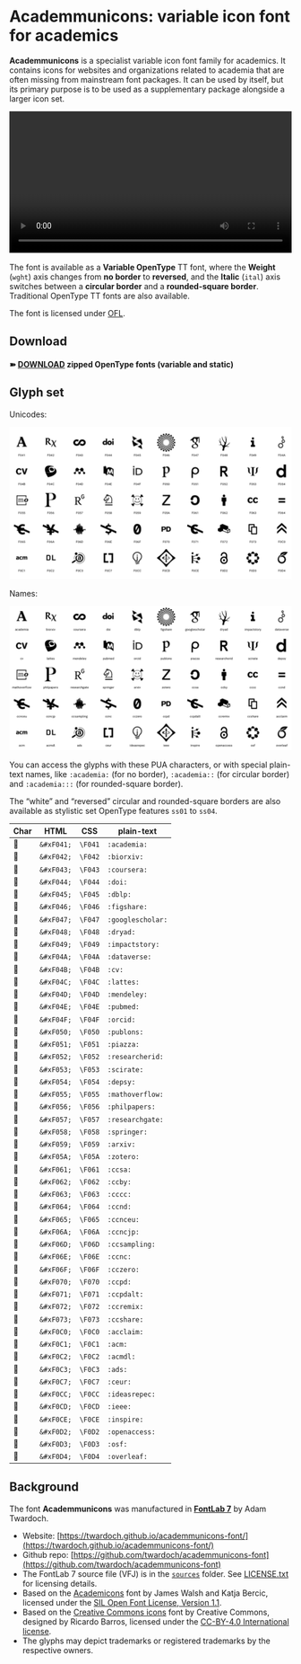 # Academmunicons: variable icon font for academics

**Academmunicons** is a specialist variable icon font family for academics. It contains icons for websites and organizations related to academia that are often missing from mainstream font packages. It can be used by itself, but its primary purpose is to be used as a supplementary package alongside a larger icon set.

<video autoplay loop controls style="max-width:530px; width:100%">
    <source src="./documentation/variable.mp4" type="video/mp4">
    <img src="./documentation/variable.gif">
</video>

The font is available as a **Variable OpenType** TT font, where the **Weight** (`wght`) axis changes from **no border** to **reversed**, and the **Italic** (`ital`) axis switches between a **circular border** and a **rounded-square border**. Traditional OpenType TT fonts are also available.

The font is licensed under [OFL](./LICENSE.txt).

## Download

#### ➽ [DOWNLOAD](./dist/academmunicons-fonts-200415.zip) zipped OpenType fonts (variable and static)

## Glyph set

Unicodes:

![specimen](specimen.png)

Names:

![specimen](./documentation/glyphs-base-names.png)

You can access the glyphs with these PUA characters, or with special plain-text names, like `:academia:` (for no border), `:academia::` (for circular border) and `:academia:::` (for rounded-square border).

The “white” and “reversed” circular and rounded-square borders are also available as stylistic set OpenType features `ss01` to `ss04`.

| Char | HTML       | CSS     | plain-text        |
| ---- | ---------- | ------- | ----------------- |
|     | `&#xF041;` | `\F041` | `:academia:`      |
|     | `&#xF042;` | `\F042` | `:biorxiv:`       |
|     | `&#xF043;` | `\F043` | `:coursera:`      |
|     | `&#xF044;` | `\F044` | `:doi:`           |
|     | `&#xF045;` | `\F045` | `:dblp:`          |
|     | `&#xF046;` | `\F046` | `:figshare:`      |
|     | `&#xF047;` | `\F047` | `:googlescholar:` |
|     | `&#xF048;` | `\F048` | `:dryad:`         |
|     | `&#xF049;` | `\F049` | `:impactstory:`   |
|     | `&#xF04A;` | `\F04A` | `:dataverse:`     |
|     | `&#xF04B;` | `\F04B` | `:cv:`            |
|     | `&#xF04C;` | `\F04C` | `:lattes:`        |
|     | `&#xF04D;` | `\F04D` | `:mendeley:`      |
|     | `&#xF04E;` | `\F04E` | `:pubmed:`        |
|     | `&#xF04F;` | `\F04F` | `:orcid:`         |
|     | `&#xF050;` | `\F050` | `:publons:`       |
|     | `&#xF051;` | `\F051` | `:piazza:`        |
|     | `&#xF052;` | `\F052` | `:researcherid:`  |
|     | `&#xF053;` | `\F053` | `:scirate:`       |
|     | `&#xF054;` | `\F054` | `:depsy:`         |
|     | `&#xF055;` | `\F055` | `:mathoverflow:`  |
|     | `&#xF056;` | `\F056` | `:philpapers:`    |
|     | `&#xF057;` | `\F057` | `:researchgate:`  |
|     | `&#xF058;` | `\F058` | `:springer:`      |
|     | `&#xF059;` | `\F059` | `:arxiv:`         |
|     | `&#xF05A;` | `\F05A` | `:zotero:`        |
|     | `&#xF061;` | `\F061` | `:ccsa:`          |
|     | `&#xF062;` | `\F062` | `:ccby:`          |
|     | `&#xF063;` | `\F063` | `:cccc:`          |
|     | `&#xF064;` | `\F064` | `:ccnd:`          |
|     | `&#xF065;` | `\F065` | `:ccnceu:`        |
|     | `&#xF06A;` | `\F06A` | `:ccncjp:`        |
|     | `&#xF06D;` | `\F06D` | `:ccsampling:`    |
|     | `&#xF06E;` | `\F06E` | `:ccnc:`          |
|     | `&#xF06F;` | `\F06F` | `:cczero:`        |
|     | `&#xF070;` | `\F070` | `:ccpd:`          |
|     | `&#xF071;` | `\F071` | `:ccpdalt:`       |
|     | `&#xF072;` | `\F072` | `:ccremix:`       |
|     | `&#xF073;` | `\F073` | `:ccshare:`       |
|     | `&#xF0C0;` | `\F0C0` | `:acclaim:`       |
|     | `&#xF0C1;` | `\F0C1` | `:acm:`           |
|     | `&#xF0C2;` | `\F0C2` | `:acmdl:`         |
|     | `&#xF0C3;` | `\F0C3` | `:ads:`           |
|     | `&#xF0C7;` | `\F0C7` | `:ceur:`          |
|     | `&#xF0CC;` | `\F0CC` | `:ideasrepec:`    |
|     | `&#xF0CD;` | `\F0CD` | `:ieee:`          |
|     | `&#xF0CE;` | `\F0CE` | `:inspire:`       |
|     | `&#xF0D2;` | `\F0D2` | `:openaccess:`    |
|     | `&#xF0D3;` | `\F0D3` | `:osf:`           |
|     | `&#xF0D4;` | `\F0D4` | `:overleaf:`      |

## Background

The font **Academmunicons** was manufactured in **[FontLab 7](http://fontlab.info)** by Adam Twardoch.

- Website: [https://twardoch.github.io/academmunicons-font/](https://twardoch.github.io/academmunicons-font/)
- Github repo: [https://github.com/twardoch/academmunicons-font](https://github.com/twardoch/academmunicons-font)
- The FontLab 7 source file (VFJ) is in the [`sources`](./sources/) folder. See [LICENSE.txt](./LICENSE.txt) for licensing details.
- Based on the [Academicons](https://jpswalsh.github.io/academicons/) font by James Walsh and Katja Bercic, licensed under the [SIL Open Font License, Version 1.1](http://scripts.sil.org/OFL).
- Based on the [Creative Commons icons](https://cc-icons.github.io/) font by Creative Commons, designed by Ricardo Barros, licensed under the [CC-BY-4.0 International license](https://creativecommons.org/licenses/by/4.0/).
- The glyphs may depict trademarks or registered trademarks by the respective owners.
